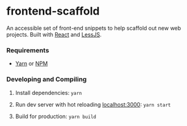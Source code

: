 # frontend-scaffold

An accessible set of front-end snippets to help scaffold out new web projects. Built with [React](https://reactjs.org/) and [LessJS](https://http://lesscss.org).

### Requirements
- [Yarn](https://yarnpkg.com/en/) or [NPM](https://www.npmjs.com/get-npm)

### Developing and Compiling

1. Install dependencies: `yarn`

1. Run dev server with hot reloading [localhost:3000](http://localhost:3000):
`yarn start`

1. Build for production:
`yarn build`
